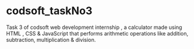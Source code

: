 # codsoft_taskNo3
Task 3 of codsoft web development internship , a calculator made using HTML , CSS &amp; JavaScript that performs arithmetic operations like addition, subtraction, multiplication &amp; division.
